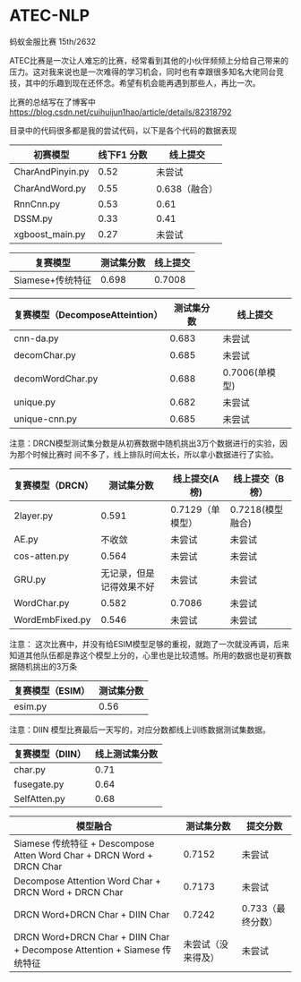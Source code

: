 # ATEC-NLP
蚂蚁金服比赛 15th/2632


ATEC比赛是一次让人难忘的比赛，经常看到其他的小伙伴频频上分给自己带来的压力。这对我来说也是一次难得的学习机会，同时也有幸跟很多知名大佬同台竞技，其中的乐趣到现在还怀念。希望有机会能再遇到那些人，再比一次。

比赛的总结写在了博客中 https://blog.csdn.net/cuihuijun1hao/article/details/82318792

目录中的代码很多都是我的尝试代码，以下是各个代码的数据表现

初赛模型 | 线下F1 分数|线上提交
------------ | -------------| -------------
CharAndPinyin.py | 0.52|未尝试
CharAndWord.py | 0.55| 0.638（融合）
RnnCnn.py |0.53|0.61
DSSM.py | 0.33|0.41
xgboost_main.py | 0.27|未尝试


复赛模型  | 测试集分数|线上提交
------------ | -------------| -------------
Siamese+传统特征|0.698|0.7008

复赛模型（DecomposeAtteintion） | 测试集分数|线上提交
------------ | -------------| -------------
cnn-da.py | 0.683|未尝试
decomChar.py |0.685| 未尝试
decomWordChar.py | 0.688|0.7006(单模型)
unique.py | 0.682|未尝试
unique-cnn.py | 0.685|未尝试


注意：DRCN模型测试集分数是从初赛数据中随机挑出3万个数据进行的实验，因为那个时候比赛时
间不多了，线上排队时间太长，所以拿小数据进行了实验。

复赛模型（DRCN） | 测试集分数|线上提交(A榜)|线上提交（B榜）
------------ | -------------| -------------|-------------
2layer.py | 0.591|0.7129（单模型）|0.7218(模型融合)
AE.py |不收敛| 未尝试|未尝试
cos-atten.py | 0.564|未尝试|未尝试
GRU.py | 无记录，但是记得效果不好|未尝试|未尝试
WordChar.py | 0.582|0.7086|未尝试
WordEmbFixed.py|0.546|未尝试|未尝试

注意： 这次比赛中，并没有给ESIM模型足够的重视，就跑了一次就没再调，后来知道其他队伍都是靠这个模型上分的，心里也是比较遗憾。所用的数据也是初赛数据随机挑出的3万条

复赛模型（ESIM） |测试集分数
------------ | -------------
esim.py | 0.56


注意：DIIN 模型比赛最后一天写的，对应分数都线上训练数据测试集数据。

复赛模型（DIIN） |线上测试集分数
------------ | -------------
char.py | 0.71
fusegate.py |0.64
SelfAtten.py | 0.68


模型融合|测试集分数|提交分数
------------ | -------------| -------------
Siamese 传统特征 + Descompose Atten Word Char + DRCN Word + DRCN Char|0.7152|未尝试
Decompose Attention Word Char + DRCN Word + DRCN Char|0.7173|未尝试
DRCN Word+DRCN Char + DIIN Char|0.7242|0.733（最终分数）
DRCN Word+DRCN Char + DIIN Char + Decompose Attention + Siamese 传统特征|未尝试（没来得及）|未尝试

